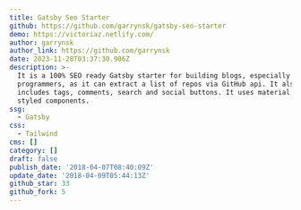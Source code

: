 ```yaml
---
title: Gatsby Seo Starter
github: https://github.com/garrynsk/gatsby-seo-starter
demo: https://victoriaz.netlify.com/
author: garrynsk
author_link: https://github.com/garrynsk
date: 2023-11-28T03:37:30.906Z
description: >-
  It is a 100% SEO ready Gatsby starter for building blogs, especially for
  programmers, as it can extract a list of repos via GitHub api. It also
  includes tags, comments, search and social buttons. It uses material ui and
  styled components.
ssg:
  - Gatsby
css:
  - Tailwind
cms: []
category: []
draft: false
publish_date: '2018-04-07T08:40:09Z'
update_date: '2018-04-09T05:44:13Z'
github_star: 33
github_fork: 5
---
```

